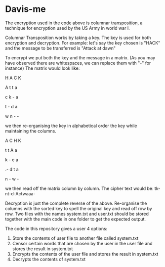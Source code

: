 # Davis-me
The encryption used in the code above is columnar transposition, a technique for encryption used by the US Army in world war I.

Columnar Transposition works by taking a key. The key is used for both encryption and decryption. For example:
let's say the key chosen is "HACK" and the message to be transferred is "Attack at dawn"

To encrypt we put both the key and the message in a matrix. (As you may have observed there are whitespaces, we can replace them with "-" for instance)
The matrix would look like:

  H     A      C       K

  A     t      t       a

  c     k      -       a

  t     -      d       a

  w     n      -       -

we then re-organising the key in alphabetical order the key while maintaining the columns.

  A      C       H       K

  t      t       A       a

  k      -       c       a

  .-     d       t       a

  n      -       w       -

we then read off the matrix column by column.
The cipher text would be: tk-nt-d-Actwaaa-

Decryption is just the complete reverse of the above. Re-organise the columns with the sorted key to spell the original key and read off row by row.
Two files with the names system.txt and user.txt should be stored together with the main code in one folder to get the expected output.



The code in this repository gives a user 4 options:
1. Store the contents of user file to another file called system.txt
2. Censor certain words that are chosen by the user in the user file and stores the result in system.txt
3. Encrypts the contents of the user file and stores the result in system.txt
4. Decrypts the contents of system.txt

